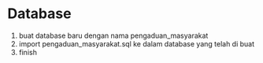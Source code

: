 # Database
1. buat database baru dengan nama pengaduan_masyarakat
2. import pengaduan_masyarakat.sql ke dalam database yang telah di buat
3. finish